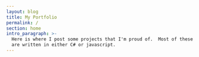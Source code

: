 ```yaml
---
layout: blog
title: My Portfolio
permalink: /
section: home
intro_paragraph: >-
  Here is where I post some projects that I'm proud of.  Most of these projects
  are written in either C# or javascript.
---
```


